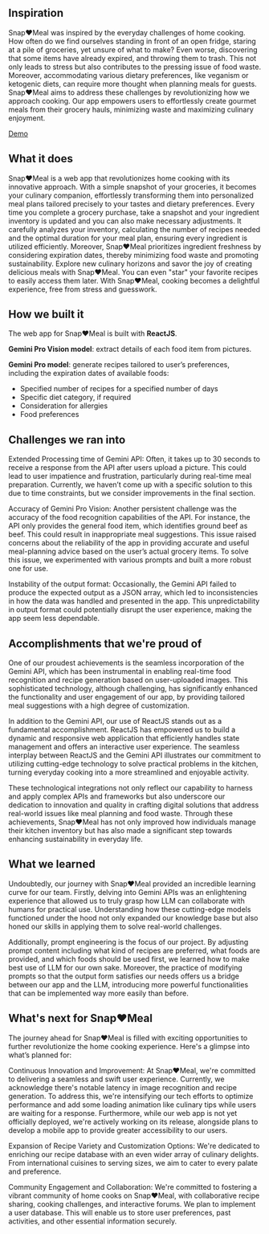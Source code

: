 ## Inspiration

Snap❤Meal was inspired by the everyday challenges of home cooking. How often do we find ourselves standing in front of an open fridge, staring at a pile of groceries, yet unsure of what to make? Even worse, discovering that some items have already expired, and throwing them to trash. This not only leads to stress but also contributes to the pressing issue of food waste. Moreover, accommodating various dietary preferences, like veganism or ketogenic diets, can require more thought when planning meals for guests. Snap❤Meal aims to address these challenges by revolutionizing how we approach cooking. Our app empowers users to effortlessly create gourmet meals from their grocery hauls, minimizing waste and maximizing culinary enjoyment.

[Demo](https://www.youtube.com/watch?v=2w96Dpqqt2M)


## What it does

Snap❤Meal is a web app that revolutionizes home cooking with its innovative approach. With a simple snapshot of your groceries, it becomes your culinary companion, effortlessly transforming them into personalized meal plans tailored precisely to your tastes and dietary preferences. Every time you complete a grocery purchase, take a snapshot and your ingredient inventory is updated and you can also make necessary adjustments. It carefully analyzes your inventory, calculating the number of recipes needed and the optimal duration for your meal plan, ensuring every ingredient is utilized efficiently. Moreover, Snap❤Meal prioritizes ingredient freshness by considering expiration dates, thereby minimizing food waste and promoting sustainability. Explore new culinary horizons and savor the joy of creating delicious meals with Snap❤Meal. You can even "star" your favorite recipes to easily access them later. With Snap❤Meal, cooking becomes a delightful experience, free from stress and guesswork. 


## How we built it
The web app for Snap❤Meal is built with **ReactJS**.

**Gemini Pro Vision model**: extract details of each food item from pictures.

**Gemini Pro model**: generate recipes tailored to user’s preferences, including the expiration dates of available foods:
- Specified number of recipes for a specified number of days
- Specific diet category, if required
- Consideration for allergies
- Food preferences

## Challenges we ran into
Extended Processing time of Gemini API: Often, it takes up to 30 seconds to receive a response from the API after users upload a picture. This could lead to user impatience and frustration, particularly during real-time meal preparation. Currently, we haven’t come up with a specific solution to this due to time constraints, but we consider improvements in the final section. 

Accuracy of Gemini Pro Vision: Another persistent challenge was the accuracy of the food recognition capabilities of the API. For instance, the API only provides the general food item, which identifies ground beef as beef. This could result in inappropriate meal suggestions. This issue raised concerns about the reliability of the app in providing accurate and useful meal-planning advice based on the user’s actual grocery items. To solve this issue, we experimented with various prompts and built a more robust one for use.

Instability of the output format: Occasionally, the Gemini API failed to produce the expected output as a JSON array, which led to inconsistencies in how the data was handled and presented in the app. This unpredictability in output format could potentially disrupt the user experience, making the app seem less dependable. 

## Accomplishments that we're proud of
One of our proudest achievements is the seamless incorporation of the Gemini API, which has been instrumental in enabling real-time food recognition and recipe generation based on user-uploaded images. This sophisticated technology, although challenging, has significantly enhanced the functionality and user engagement of our app, by providing tailored meal suggestions with a high degree of customization.

In addition to the Gemini API, our use of ReactJS stands out as a fundamental accomplishment. ReactJS has empowered us to build a dynamic and responsive web application that efficiently handles state management and offers an interactive user experience. The seamless interplay between ReactJS and the Gemini API illustrates our commitment to utilizing cutting-edge technology to solve practical problems in the kitchen, turning everyday cooking into a more streamlined and enjoyable activity.

These technological integrations not only reflect our capability to harness and apply complex APIs and frameworks but also underscore our dedication to innovation and quality in crafting digital solutions that address real-world issues like meal planning and food waste. Through these achievements, Snap❤Meal has not only improved how individuals manage their kitchen inventory but has also made a significant step towards enhancing sustainability in everyday life.

## What we learned
Undoubtedly, our journey with Snap❤Meal provided an incredible learning curve for our team. Firstly, delving into Gemini APIs was an enlightening experience that allowed us to truly grasp how LLM can collaborate with humans for practical use. Understanding how these cutting-edge models functioned under the hood not only expanded our knowledge base but also honed our skills in applying them to solve real-world challenges. 

Additionally, prompt engineering is the focus of our project. By adjusting prompt content including what kind of recipes are preferred, what foods are provided, and which foods should be used first, we learned how to make best use of LLM for our own sake. Moreover, the practice of modifying prompts so that the output form satisfies our needs offers us a bridge between our app and the LLM, introducing more powerful functionalities that can be implemented way more easily than before.


## What's next for Snap❤Meal
The journey ahead for Snap❤Meal is filled with exciting opportunities to further revolutionize the home cooking experience. Here's a glimpse into what’s planned for:

Continuous Innovation and Improvement: At Snap❤Meal, we're committed to delivering a seamless and swift user experience. Currently, we acknowledge there's notable latency in image recognition and recipe generation. To address this, we're intensifying our tech efforts to optimize performance and add some loading animation like culinary tips while users are waiting for a response. Furthermore, while our web app is not yet officially deployed, we're actively working on its release, alongside plans to develop a mobile app to provide greater accessibility to our users.

Expansion of Recipe Variety and Customization Options: We're dedicated to enriching our recipe database with an even wider array of culinary delights. From international cuisines to serving sizes, we aim to cater to every palate and preference.

Community Engagement and Collaboration: We're committed to fostering a vibrant community of home cooks on Snap❤Meal, with collaborative recipe sharing, cooking challenges, and interactive forums. We plan to implement a user database. This will enable us to store user preferences, past activities, and other essential information securely.
